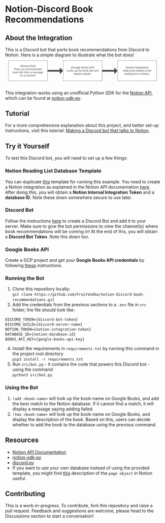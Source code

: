 # Notion-Discord Book Recommendations

## About the Integration 
This is a Discord bot that ports book recommendations from Discord to Notion. Here is a simple diagram to illustrate what the bot does!
![Could not Load Diagram](https://github.com/FruitVodka/notion-discord-sync/blob/main/examples/notion-discord-sync/flow-diagram.png)

This integration works using an unofficial Python SDK for the [Notion API](hhttps://developers.notion.com/), which can be found at [notion-sdk-py](https://github.com/ramnes/notion-sdk-py).

## Tutorial
For a more comprehensive explanation about this project, and better set-up instructions, visit this tutorial: [Making a Discord bot that talks to Notion](https://www.notion.so/Making-a-Discord-bot-that-talks-to-Notion-00954f62598943898e5829081e19e2fd#bbbfa6424d1b427c944c9e7824cc7031).

## Try it Yourself
To test this Discord bot, you will need to set up a few things:

### Notion Reading List Database Template
You can duplicate [this](https://www.notion.so/e2b278fd05574df694833e6790e02340?v=34c458559056411d8cbd3bc3a7f406d6) template for running this example. You need to create a Notion integration as explained in the Notion API documentation [here](https://developers.notion.com/docs).
After doing this, you will obtain a **Notion Internal Integration Token** and a **database ID**. Note these down somewhere secure to use later.

### Discord Bot
Follow the instructions [here](https://realpython.com/how-to-make-a-discord-bot-python/) to create a Discord Bot and add it to your server. Make sure to give the bot permissions to view the channel(s) where book recommendations will be coming in! At the end of this, you will obtain a **Discord Bot Token**. Note this down too.

### Google Books API
Create a GCP project and get your **Google Books API credentials** by following [these](https://developers.google.com/books/docs/v1/using) instructions.

### Running the Bot
1. Clone this repository locally:  
 `git clone https://github.com/FruitVodka/notion-discord-book-recommendations.git`
3. Add the credentials from the previous sections to a `.env` file in `src` folder; the file should look like:
```
DISCORD_TOKEN={discord-bot-token}
DISCORD_GUILD={discord-server-name}
NOTION_TOKEN={notion-integration-token}
DATABASE_ID={notion-database-id}
BOOKS_API_KEY={google-books-api-key}
```
4. Install the requirements in `requirements.txt` by running this command in the project root directory  
`pip3 install -r requirements.txt`  
5. Run `src/bot.py` - it contains the code that powers this Discord bot - using the command  
 `python3 src/bot.py`
 
### Using the Bot
1. `!add <book-name>` will look up the book-name on Google Books, and add the best match to the Notion database. If it cannot find a match, it will display a message saying adding failed.
2. `!tma >book-name>` will look up the book-name on Google Books, and display the description of the book. Based on this, users can decide whether to add the book to the database using the previous command.

## Resources
* [Notion API Documentation](https://developers.notion.com/reference/intro)
* [notion-sdk-py](https://github.com/ramnes/notion-sdk-py)
* [discord.py](https://github.com/Rapptz/discord.py)
* If you want to use your own database instead of using the provided template, you might find [this](https://developers.notion.com/reference/page#page-property-value) description of the `page object` in Notion useful.

## Contributing
This is a work-in-progress. To contribute, fork this repository and raise a pull request. Feedback and suggestions are welcome, please head to the Discussions section to start a conversation!
